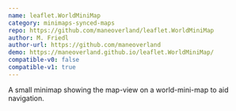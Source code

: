 ```yaml
---
name: leaflet.WorldMiniMap
category: minimaps-synced-maps
repo: https://github.com/maneoverland/leaflet.WorldMiniMap
author: M. Friedl
author-url: https://github.com/maneoverland
demo: https://maneoverland.github.io/leaflet.WorldMiniMap/
compatible-v0: false
compatible-v1: true
---
```


A small minimap showing the map-view on a world-mini-map to aid navigation.